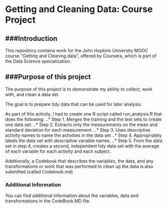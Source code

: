 Getting and Cleaning Data: Course Project
=========================================

###Introduction
------------
This repository contains work for the John Hopkins University MOOC course "Getting and Cleaning data", offered by Coursera, which is part of the Data Science specialization.

###Purpose of this project
-----------------------
The purpose of this project is to demonstrate my ability to collect, work with, and clean a data set. 

The goal is to prepare tidy data that can be used for later analysis. 

As part of this activity, I had to create one R script called run_analysis.R that does the following: 
..* Step 1. Merges the training and the test sets to create one data set.
..* Step 2. Extracts only the measurements on the mean and standard deviation for each measurement. 
..* Step 3. Uses descriptive activity names to name the activities in the data set
..* Step 4. Appropriately labels the data set with descriptive variable names. 
..* Step 5. From the data set in step 4, creates a second, independent tidy data set with the average of each variable for each activity and each subject.

Additionally, a Codebook that describes the variables, the data, and any transformations or work that was performed to clean up the data is also submitted (called Codebook.md) 

### Additional Information
You can find additional information about the variables, data and transformations in the CodeBook.MD file.

